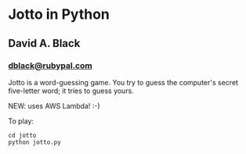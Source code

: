 # Jotto in Python
## David A. Black
### dblack@rubypal.com

Jotto is a word-guessing game. You try to guess the computer's secret five-letter word; it tries to guess yours. 

NEW: uses AWS Lambda! :-)

To play:

```
cd jotto
python jotto.py
```
